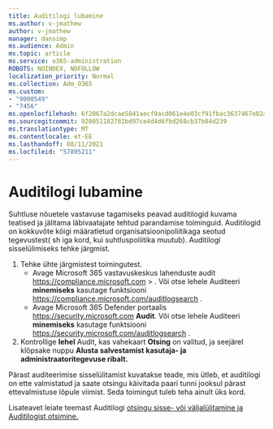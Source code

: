 ```yaml
---
title: Auditilogi lubamine
ms.author: v-jmathew
author: v-jmathew
manager: dansimp
ms.audience: Admin
ms.topic: article
ms.service: o365-administration
ROBOTS: NOINDEX, NOFOLLOW
localization_priority: Normal
ms.collection: Adm_O365
ms.custom:
- "9000549"
- "7456"
ms.openlocfilehash: 6f2067a2dcae5841aecf9acd061e4e03cf91fbac3637467e82aee2fbc9340f9a
ms.sourcegitcommit: 920051182781bd97ce4d4d6fbd268cb37b84d239
ms.translationtype: MT
ms.contentlocale: et-EE
ms.lasthandoff: 08/11/2021
ms.locfileid: "57895211"
---
```

# <a name="enable-the-audit-log"></a>Auditilogi lubamine

Suhtluse nõuetele vastavuse tagamiseks peavad auditilogid kuvama teatised ja jälitama läbivaatajate tehtud parandamise toiminguid. Auditilogid on kokkuvõte kõigi määratletud organisatsioonipoliitikaga seotud tegevustest( sh iga kord, kui suhtluspoliitika muutub). Auditilogi sisselülimiseks tehke järgmist.

1. Tehke ühte järgmistest toimingutest.
   - Avage Microsoft 365 vastavuskeskus lahenduste audit <https://compliance.microsoft.com>  \> . Või otse lehele Auditeeri **minemiseks** kasutage funktsiooni <https://compliance.microsoft.com/auditlogsearch> .
   - Avage Microsoft 365 Defender portaalis <https://security.microsoft.com> **Audit**. Või otse lehele Auditeeri **minemiseks** kasutage funktsiooni <https://security.microsoft.com/auditlogsearch> .
2. Kontrollige **lehel** Audit, kas vahekaart **Otsing** on valitud, ja seejärel klõpsake nuppu **Alusta salvestamist kasutaja- ja administraatoritegevuse ribalt.**

Pärast auditeerimise sisselülitamist kuvatakse teade, mis ütleb, et auditilogi on ette valmistatud ja saate otsingu käivitada paari tunni jooksul pärast ettevalmistuse lõpule viimist. Seda toimingut tuleb teha ainult üks kord.

Lisateavet leiate teemast Auditilogi [otsingu sisse- või väljalülitamine ja](https://docs.microsoft.com/microsoft-365/compliance/turn-audit-log-search-on-or-off) [Auditilogist otsimine.](https://docs.microsoft.com/microsoft-365/compliance/search-the-audit-log-in-security-and-compliance)
